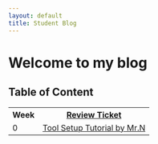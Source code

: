 ```yaml
---
layout: default
title: Student Blog
---
```



# Welcome to my blog 

## Table of Content

<table>
   <tr>
    <th>Week</th>
    <th><a href="https://github.com/TianbinLiu/Fastpage/issues">Review Ticket</a></th>

   </tr>
   
   <tr>
    <td>0</td>
    <td><a href="https://nighthawkcoders.github.io/teacher//5.a/c4.1/2023/08/16/github_pages_setup_IPYNB_2_.html">Tool Setup Tutorial by Mr.N</a></td>
   </tr>
  
</div>
